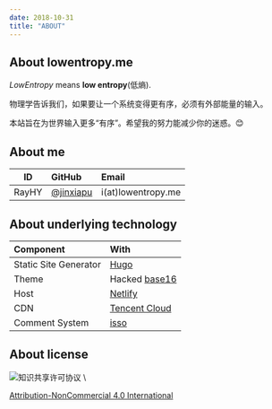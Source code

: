 ```yaml
---
date: 2018-10-31
title: "ABOUT"
---
```


## About lowentropy.me

*LowEntropy* means **low entropy**(低熵).

物理学告诉我们，如果要让一个系统变得更有序，必须有外部能量的输入。

本站旨在为世界输入更多“有序”。希望我的努力能减少你的迷惑。:blush:

## About me

|  ID   |                   GitHub                  |        Email       |
|-------|:------------------------------------------|:-------------------|
| RayHY | [@jinxiapu](https://github.com/jinxiapu/) | i(at)lowentropy.me |

## About underlying technology

|       Component       |                           With                                    |
|:----------------------|:------------------------------------------------------------------|
| Static Site Generator |  [Hugo](https://gohugo.io/)                                       |
|         Theme         |  Hacked [base16](https://github.com/htdvisser/hugo-base16-theme)  |
|          Host         |  [Netlify](https://www.netlify.com/)                              |
|          CDN          |  [Tencent Cloud](https://cloud.tencent.com/)                      |
|     Comment System    |  [isso](https://posativ.org/isso/)                                |

## About license

![知识共享许可协议](https://lowentropy.jinxiapu.cn/img/creativecommons.png) \

[Attribution-NonCommercial 4.0 International](http://creativecommons.org/licenses/by-nc/4.0/)
